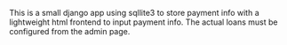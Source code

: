 This is a small django app using sqllite3 to store payment info with a lightweight html frontend to input payment info. The actual loans must be configured from the admin page.
